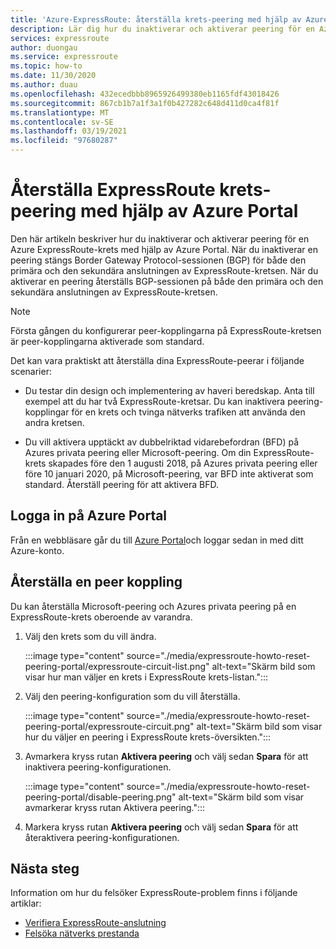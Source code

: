 ```yaml
---
title: 'Azure-ExpressRoute: återställa krets-peering med hjälp av Azure Portal'
description: Lär dig hur du inaktiverar och aktiverar peering för en Azure ExpressRoute-krets med hjälp av Azure Portal.
services: expressroute
author: duongau
ms.service: expressroute
ms.topic: how-to
ms.date: 11/30/2020
ms.author: duau
ms.openlocfilehash: 432ecedbbb8965926499380eb1165fdf43018426
ms.sourcegitcommit: 867cb1b7a1f3a1f0b427282c648d411d0ca4f81f
ms.translationtype: MT
ms.contentlocale: sv-SE
ms.lasthandoff: 03/19/2021
ms.locfileid: "97680287"
---
```

# <a name="reset-expressroute-circuit-peerings-by-using-the-azure-portal"></a>Återställa ExpressRoute krets-peering med hjälp av Azure Portal

Den här artikeln beskriver hur du inaktiverar och aktiverar peering för en Azure ExpressRoute-krets med hjälp av Azure Portal. När du inaktiverar en peering stängs Border Gateway Protocol-sessionen (BGP) för både den primära och den sekundära anslutningen av ExpressRoute-kretsen. När du aktiverar en peering återställs BGP-sessionen på både den primära och den sekundära anslutningen av ExpressRoute-kretsen.

> [!Note]
> Första gången du konfigurerar peer-kopplingarna på ExpressRoute-kretsen är peer-kopplingarna aktiverade som standard.

Det kan vara praktiskt att återställa dina ExpressRoute-peerar i följande scenarier:

* Du testar din design och implementering av haveri beredskap. Anta till exempel att du har två ExpressRoute-kretsar. Du kan inaktivera peering-kopplingar för en krets och tvinga nätverks trafiken att använda den andra kretsen.

* Du vill aktivera upptäckt av dubbelriktad vidarebefordran (BFD) på Azures privata peering eller Microsoft-peering. Om din ExpressRoute-krets skapades före den 1 augusti 2018, på Azures privata peering eller före 10 januari 2020, på Microsoft-peering, var BFD inte aktiverat som standard. Återställ peering för att aktivera BFD.

## <a name="sign-in-to-the-azure-portal"></a>Logga in på Azure Portal

Från en webbläsare går du till [Azure Portal](https://portal.azure.com)och loggar sedan in med ditt Azure-konto.

## <a name="reset-a-peering"></a>Återställa en peer koppling

Du kan återställa Microsoft-peering och Azures privata peering på en ExpressRoute-krets oberoende av varandra.

1. Välj den krets som du vill ändra.

    :::image type="content" source="./media/expressroute-howto-reset-peering-portal/expressroute-circuit-list.png" alt-text="Skärm bild som visar hur man väljer en krets i ExpressRoute krets-listan.":::

1. Välj den peering-konfiguration som du vill återställa.

    :::image type="content" source="./media/expressroute-howto-reset-peering-portal/expressroute-circuit.png" alt-text="Skärm bild som visar hur du väljer en peering i ExpressRoute krets-översikten.":::

1. Avmarkera kryss rutan **Aktivera peering** och välj sedan **Spara** för att inaktivera peering-konfigurationen.

    :::image type="content" source="./media/expressroute-howto-reset-peering-portal/disable-peering.png" alt-text="Skärm bild som visar avmarkerar kryss rutan Aktivera peering.":::

1. Markera kryss rutan **Aktivera peering** och välj sedan **Spara** för att återaktivera peering-konfigurationen.

## <a name="next-steps"></a>Nästa steg

Information om hur du felsöker ExpressRoute-problem finns i följande artiklar:

* [Verifiera ExpressRoute-anslutning](expressroute-troubleshooting-expressroute-overview.md)
* [Felsöka nätverks prestanda](expressroute-troubleshooting-network-performance.md)
